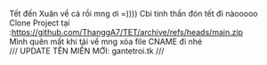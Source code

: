 Tết đến Xuân về cả rồi mng ơi =)))) Cbi tinh thần đón tết đi nàooooo
<br>
Clone Project tại :https://github.com/ThanggA7/TET/archive/refs/heads/main.zip
<br>
Mình quên mất khi tải về mng xóa file CNAME đi nhé
<br/>
///
UPDATE TÊN MIỀN MỚI: gantetroi.tk
///
